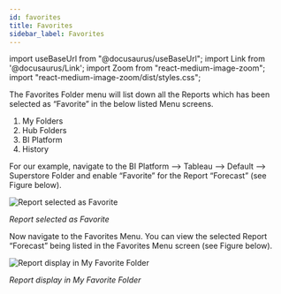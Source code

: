 ```yaml
---
id: favorites
title: Favorites
sidebar_label: Favorites
---
```

import useBaseUrl from "@docusaurus/useBaseUrl";
import Link from '@docusaurus/Link';
import Zoom from "react-medium-image-zoom";
import "react-medium-image-zoom/dist/styles.css";

The Favorites Folder menu will list down all the Reports which has been selected as “Favorite” in the below listed Menu screens.

1.  My Folders
2.  Hub Folders
3.  BI Platform
4.  History

For our example, navigate to the BI Platform --> Tableau --> Default --> Superstore Folder and enable “Favorite” for the Report “Forecast” (see Figure below).

  <div style={{textAlign: 'center'}}>
    <Zoom>
      <img alt="Report selected as Favorite" src={useBaseUrl('doc-images/user-guide/fav1.png')}/>
    </Zoom>
  </div>

*Report selected as Favorite*

Now navigate to the Favorites Menu. You can view the selected Report “Forecast” being listed in the Favorites Menu screen (see Figure below).

  <div style={{textAlign: 'center'}}>
    <Zoom>
      <img alt="Report display in My Favorite Folder" src={useBaseUrl('doc-images/user-guide/fav2.png')}/>
    </Zoom>
  </div>

*Report display in My Favorite Folder*

 
